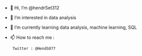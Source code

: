 - 👋 Hi, I’m @hendrSet312
- 👀 I’m interested in data analysis
- 🌱 I’m currently learning data analysis, machine learning, SQL
- 📫 How to reach me :

       Twitter : @HendS077

<!---
hendrSet312/hendrSet312 is a ✨ special ✨ repository because its `README.md` (this file) appears on your GitHub profile.
You can click the Preview link to take a look at your changes.
--->
